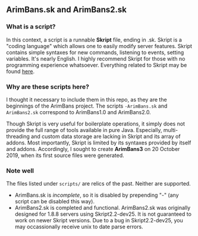 ## ArimBans.sk and ArimBans2.sk ##

### What is a script? ###

In this context, a script is a runnable **Skript** file, ending in .sk. Skript is a "coding language" which allows one to easily modify server features.
Skript contains simple syntaxes for new commands, listening to events, setting variables. It's nearly English.
I highly recommend Skript for those with no programming experience whatsoever. Everything related to Skript may be found [here](https://skunity.com).

### Why are these scripts here? ###

I thought it necessary to include them in this repo, as they are the beginnings of the ArimBans project.
The scripts `-ArimBans.sk` and `ArimBans2.sk` correspond to ArimBans1.0 and ArimBans2.0.

Though Skript is very useful for boilerplate operations, it simply does not provide the full range of tools available in pure Java.
Especially, multi-threading and custom data storage are lacking in Skript and its array of addons.
Most importantly, Skript is limited by its syntaxes provided by itself and addons. Accordingly, I sought to create
**ArimBans3** on 20 October 2019, when its first source files were generated.

### Note well ###

The files listed under `scripts/` are relics of the past. Neither are supported.
* ArimBans.sk is *incomplete*, so it is disabled by prepending "-" (any script can be disabled this way).
* ArimBans2.sk is completed and functional. ArimBans2.sk was originally designed for 1.8.8 servers using Skript2.2-dev25.
It is not guaranteed to work on newer Skript versions. Due to a bug in Skript2.2-dev25, you may occassionally receive unix to date parse errors.
